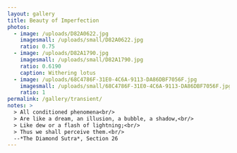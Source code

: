 ```yaml
---
layout: gallery
title: Beauty of Imperfection
photos:
  - image: /uploads/D82A0622.jpg
    imagesmall: /uploads/small/D82A0622.jpg
    ratio: 0.75
  - image: /uploads/D82A1790.jpg
    imagesmall: /uploads/small/D82A1790.jpg
    ratio: 0.6190
    caption: Withering lotus
  - image: /uploads/68C4786F-31E0-4C6A-9113-DA86DBF7056F.jpg
    imagesmall: /uploads/small/68C4786F-31E0-4C6A-9113-DA86DBF7056F.jpg
    ratio: 1
permalink: /gallery/transient/
notes: >
  > All conditioned phenomena<br/>
  > Are like a dream, an illusion, a bubble, a shadow,<br/>
  > Like dew or a flash of lightning;<br/>
  > Thus we shall perceive them.<br/>
  --*The Diamond Sutra*, Section 26
---
```

